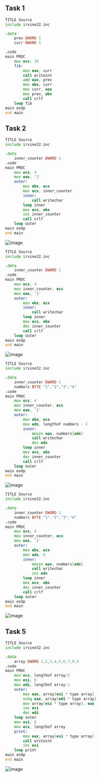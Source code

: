 ## Task 1
```asm
TITLE Source
include irvine32.inc

.data
	prev DWORD 1
	curr DWORD 1

.code
main PROC
	mov ecx, 10
	fib:
		mov eax, curr
		call writeint
		add eax, prev
		mov ebx, curr
		mov curr, eax
		mov prev, ebx
		call crlf
	loop fib
main endp
end main
```

## Task 2
```asm
TITLE Source
include irvine32.inc

.data
	inner_counter DWORD 1
.code
main PROC
	mov ecx, 4
	mov eax, '1'
	outer:
		mov ebx, ecx
		mov ecx, inner_counter
		inner:
			call writechar
		loop inner
		mov ecx, ebx
		inc inner_counter
		call crlf
	loop outer
main endp
end main
```
![image](https://github.com/user-attachments/assets/386d504c-da3c-46bf-808d-7ef229fc34ce)

```asm
TITLE Source
include irvine32.inc

.data
	inner_counter DWORD 1
.code
main PROC
	mov ecx, 4
	mov inner_counter, ecx
	mov eax, '1'
	outer:
		mov ebx, ecx
		inner:
			call writechar
		loop inner
		mov ecx, ebx
		dec inner_counter
		call crlf
	loop outer
main endp
end main
```
![image](https://github.com/user-attachments/assets/7c38f917-8e80-4b4d-9f97-ce1e7b95f630)

```asm
TITLE Source
include irvine32.inc

.data
	inner_counter DWORD 1
	numbers BYTE "1","2","3","4"
.code
main PROC
	mov ecx, 4
	mov inner_counter, ecx
	mov eax, '1'
	outer:
		mov ebx, ecx
		mov edx, lengthof numbers - 1
		inner:
			movzx eax, numbers[edx]
			call writechar
			dec edx
		loop inner
		mov ecx, ebx
		dec inner_counter
		call crlf
	loop outer
main endp
end main
```
![image](https://github.com/user-attachments/assets/de12dd6e-81ca-4e1b-8703-8265522e0476)

```asm
TITLE Source
include irvine32.inc

.data
	inner_counter DWORD 1
	numbers BYTE "1","2","3","4"
.code
main PROC
	mov ecx, 4
	mov inner_counter, ecx
	mov eax, '1'
	outer:
		mov ebx, ecx
		mov edx, 0
		inner:
			movzx eax, numbers[edx]
			call writechar
			inc edx
		loop inner
		mov ecx, ebx
		dec inner_counter
		call crlf
	loop outer
main endp
end main
```
![image](https://github.com/user-attachments/assets/bf80ff16-e45b-4327-8044-ce7636387178)

## Task 5
```asm
TITLE Source
include irvine32.inc

.data
	array DWORD 1,2,3,4,5,6,7,8,9
.code
main PROC
	mov ecx, lengthof array/2
	mov esi, 0
	mov edi, lengthof array-1
	outer:
		mov eax, array[esi * type array]
		xchg eax, array[edi * type array]
		mov array[esi * type array], eax
		inc esi
		dec edi
	loop outer
	mov esi, 0
	mov ecx, lengthof array
	print:
		mov eax, array[esi * type array]
		call writeint
		inc esi
	loop print
main endp
end main
```
![image](https://github.com/user-attachments/assets/17936019-0da8-46ad-be39-19255da881a4)
